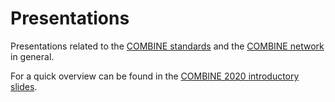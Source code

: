 # Presentations

Presentations related to the [COMBINE standards](http://co.mbine.org/standards) and the [COMBINE network](http://co.mbine.org/about) in general.

For a quick overview can be found in the [COMBINE 2020 introductory slides](https://github.com/combine-org/Presentations/blob/master/IntroductionToCOMBINE2020.pdf).
